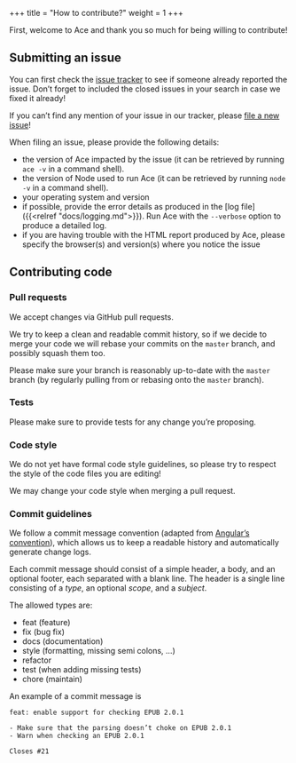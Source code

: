 +++
title = "How to contribute?"
weight = 1
+++

First, welcome to Ace and thank you so much for being willing to contribute!

## Submitting an issue

You can first check the [issue tracker](https://github.com/daisy/ace/issues) to see if someone already reported the issue. Don’t forget to included the closed issues in your search in case we fixed it already!

If you can’t find any mention of your issue in our tracker, please [file a new issue](https://github.com/daisy/ace/issues/new)!

When filing an issue, please provide the following details:

- the version of Ace impacted by the issue (it can be retrieved by running `ace -v` in a command shell).
- the version of Node used to run Ace (it can be retrieved by running `node -v` in a command shell).
- your operating system and version
- if possible, provide the error details as produced in the [log file]({{<relref "docs/logging.md">}}). Run Ace with the `--verbose` option to produce a detailed log.
- if you are having trouble with the HTML report produced by Ace, please specify the browser(s) and version(s) where you notice the issue

## Contributing code

### Pull requests

We accept changes via GitHub pull requests.

We try to keep a clean and readable commit history, so if we decide to merge your code we will rebase your commits on the `master` branch, and possibly squash them too.

Please make sure your branch is reasonably up-to-date with the `master` branch (by regularly pulling from or rebasing onto the `master` branch).

### Tests

Please make sure to provide tests for any change you’re proposing.

### Code style

We do not yet have formal code style guidelines, so please try to respect the style of the code files you are editing!

We may change your code style when merging a pull request.

### Commit guidelines

We follow a commit message convention (adapted from [Angular’s convention](https://github.com/angular/angular.js/blob/master/DEVELOPERS.md#commits)), which allows us to keep a readable history and automatically generate change logs.

Each commit message should consist of a simple header, a body, and an optional footer, each separated with a blank line. The header is a single line consisting of a _type_, an optional _scope_, and a _subject_.

The allowed types are:

- feat (feature)
- fix (bug fix)
- docs (documentation)
- style (formatting, missing semi colons, …)
- refactor
- test (when adding missing tests)
- chore (maintain)

An example of a commit message is

```
feat: enable support for checking EPUB 2.0.1

- Make sure that the parsing doesn’t choke on EPUB 2.0.1
- Warn when checking an EPUB 2.0.1

Closes #21
```

